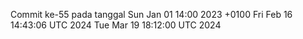 Commit ke-55 pada tanggal Sun Jan 01 14:00 2023 +0100
Fri Feb 16 14:43:06 UTC 2024
Tue Mar 19 18:12:00 UTC 2024
